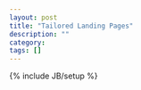 ```yaml
---
layout: post
title: "Tailored Landing Pages"
description: ""
category: 
tags: []
---
```

{% include JB/setup %}

